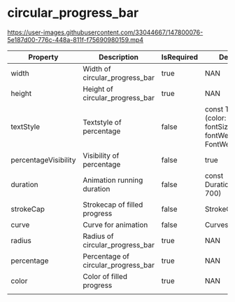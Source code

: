 # circular_progress_bar



https://user-images.githubusercontent.com/33044667/147800076-5e187d00-776c-448a-811f-f75690980159.mp4


| Property             | Description                         | IsRequired | Default value                                                                                    |
|----------------------|-------------------------------------|------------|--------------------------------------------------------------------------------------------------|
| width                | Width of circular_progress_bar      | true       | NAN                                                                                              |
| height               | Height of circular_progress_bar     | true       | NAN                                                                                              |
| textStyle            | Textstyle of percentage             | false      | const  TextStyle (color: Colors. black ,  fontSize:  26 ,  fontWeight: FontWeight. bold ) , |
| percentageVisibility | Visibility of percentage            | false      | true                                                                                             |
| duration             | Animation running duration          | false      | const Duration(milliseconds: 700)                                                                |
| strokeCap            | Strokecap of filled progress        | false      | StrokeCap.round                                                                                  |
| curve                | Curve for animation                 | false      | Curves.linear                                                                                    |
| radius               | Radius of circular_progress_bar     | true       | NAN                                                                                              |
| percentage           | Percentage of circular_progress_bar | true       | NAN                                                                                              |
| color                | Color of filled progress            | true       | NAN                                                                                              |
|                      |                                     |            |                      
